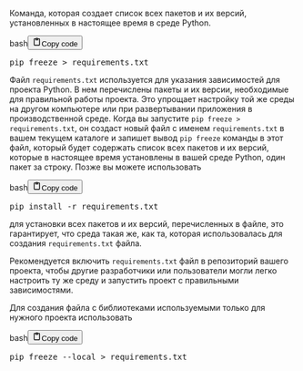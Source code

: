 <p>Команда, которая создает список всех пакетов и их версий,
установленных в настоящее время в среде Python.</p>
<div class="code_element"><div class="lang_line"><text>bash</text><button class="copy_code_button" onclick="CopyCode(this)"><svg style="width: 1.2em;height: 1.2em;" aria-hidden="true" xmlns="http://www.w3.org/2000/svg" fill="none" viewBox="0 0 24 24"><path stroke="currentColor" stroke-linecap="round" stroke-linejoin="round" stroke-width="2" d="M15 4h3a1 1 0 0 1 1 1v15a1 1 0 0 1-1 1H6a1 1 0 0 1-1-1V5a1 1 0 0 1 1-1h3m0 3h6m-5-4v4h4V3h-4Z"/></svg><text>Copy code</text></button></div><div class="code language-bash"><div class="highlight"><pre><span></span>pip<span class="w"> </span>freeze<span class="w"> </span>&gt;<span class="w"> </span>requirements.txt
</pre></div></div></div>

<p>Файл <code>requirements.txt</code> используется для указания зависимостей для проекта Python.
В нем перечислены пакеты и их версии, необходимые для правильной работы проекта.
Это упрощает настройку той же среды на другом компьютере или при развертывании приложения в производственной среде.
Когда вы запустите <code>pip freeze &gt; requirements.txt</code>, он создаст новый файл с именем <code>requirements.txt</code>
в вашем текущем каталоге и запишет вывод <code>pip freeze</code> команды в этот файл,
который будет содержать список всех пакетов и их версий, которые в
настоящее время установлены в вашей среде Python, один пакет за строку.
Позже вы можете использовать</p>
<div class="code_element"><div class="lang_line"><text>bash</text><button class="copy_code_button" onclick="CopyCode(this)"><svg style="width: 1.2em;height: 1.2em;" aria-hidden="true" xmlns="http://www.w3.org/2000/svg" fill="none" viewBox="0 0 24 24"><path stroke="currentColor" stroke-linecap="round" stroke-linejoin="round" stroke-width="2" d="M15 4h3a1 1 0 0 1 1 1v15a1 1 0 0 1-1 1H6a1 1 0 0 1-1-1V5a1 1 0 0 1 1-1h3m0 3h6m-5-4v4h4V3h-4Z"/></svg><text>Copy code</text></button></div><div class="code language-bash"><div class="highlight"><pre><span></span>pip<span class="w"> </span>install<span class="w"> </span>-r<span class="w"> </span>requirements.txt
</pre></div></div></div>

<p>для установки всех пакетов и их версий, перечисленныx в файле,
это гарантирует, что среда такая же, как та, которая
использовалась для создания <code>requirements.txt</code> файла.</p>
<p>Рекомендуется включить <code>requirements.txt</code> файл в репозиторий вашего проекта,
чтобы другие разработчики или пользователи могли легко
настроить ту же среду и запустить проект с правильными зависимостями.</p>
<p>Для создания файла с библиотеками используемыми только для нужного проекта использовать</p>
<div class="code_element"><div class="lang_line"><text>bash</text><button class="copy_code_button" onclick="CopyCode(this)"><svg style="width: 1.2em;height: 1.2em;" aria-hidden="true" xmlns="http://www.w3.org/2000/svg" fill="none" viewBox="0 0 24 24"><path stroke="currentColor" stroke-linecap="round" stroke-linejoin="round" stroke-width="2" d="M15 4h3a1 1 0 0 1 1 1v15a1 1 0 0 1-1 1H6a1 1 0 0 1-1-1V5a1 1 0 0 1 1-1h3m0 3h6m-5-4v4h4V3h-4Z"/></svg><text>Copy code</text></button></div><div class="code language-bash"><div class="highlight"><pre><span></span>pip<span class="w"> </span>freeze<span class="w"> </span>--local<span class="w"> </span>&gt;<span class="w"> </span>requirements.txt
</pre></div></div></div>